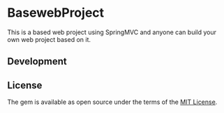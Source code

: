 # BasewebProject
This is a based web project using SpringMVC and anyone can build your own web project based on it.

## Development



## License

The gem is available as open source under the terms of the [MIT License](http://opensource.org/licenses/MIT).
